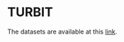 # TURBIT
The datasets are available at this [link](https://ieee-dataport.org/documents/turbid-underwater-image).
